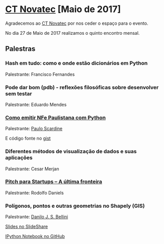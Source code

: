 # [CT Novatec][0] [Maio de 2017]


Agradecemos ao [CT Novatec][1] por nos ceder o espaço para o evento.

No dia 27 de Maio de 2017 realizamos o quinto encontro mensal.


## Palestras

### Hash em tudo: como e onde estão dicionários em Python

Palestrante: Francisco Fernandes



### Pode dar bom (pdb) - reflexões filosóficas sobre desenvolver sem testar

Palestrante: Eduardo Mendes



### [Como emitir NFe Paulistana com Python][6]

Palestrante: [Paulo Scardine][8]

E código fonte no [gist][7]



### Diferentes métodos de visualização de dados e suas aplicações

Palestrante: Cesar Merjan



### [Pitch para Startups – A última fronteira][5]

Palestrante: Rodolfo Daniels



### Polígonos, pontos e outras geometrias no Shapely (GIS)

Palestrante: [Danilo J. S. Bellini][2]

[Slides no SlideShare][3]

[IPython Notebook no GitHub][4]


[0]: https://www.meetup.com/pt-BR/Grupy-SP/events/240054524/
[1]: http://ctnovatec.com.br/
[2]: https://github.com/danilobellini
[3]: https://www.slideshare.net/djsbellini/20170527-grupysp-polgonos-pontos-e-outras-geometrias-no-shapely-gis
[4]: https://github.com/danilobellini/notebooks/blob/master/2017-05-27_Shapely.ipynb
[5]: https://www.slideshare.net/mobile/RodolfoGarcia14/pitch-para-startups
[6]: https://goo.gl/zWHixW
[7]: https://gist.github.com/scardine/ee6016c41c5cabcb36919cd680843e53
[8]: https://github.com/scardine
